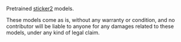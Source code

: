 Pretrained [sticker2](https://github.com/stickeritis/sticker2) models.

These models come as is, without any warranty or condition, and no contributor
will be liable to anyone for any damages related to these models, under any
kind of legal claim.
